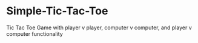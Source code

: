 # Simple-Tic-Tac-Toe
Tic Tac Toe Game with player v player, computer v computer, and player v computer functionality

